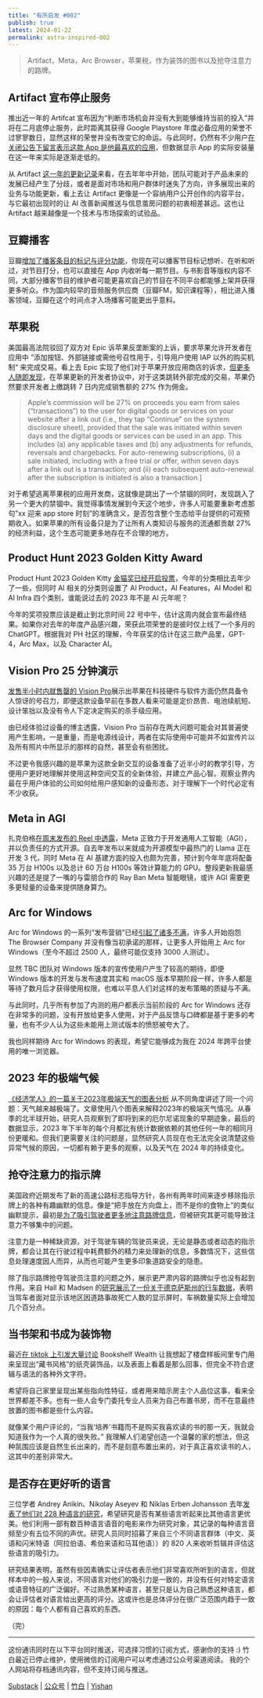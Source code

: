 ```yaml
---
title: "有所启发 #002"
publish: true
latest: 2024-01-22
permalink: astra-inspired-002
---
```

> Artifact，Meta，Arc Browser，苹果税，作为装饰的图书以及抢夺注意力的路牌。

## Artifact 宣布停止服务

推出近一年的 Artifcat 宣布因为“判断市场机会并没有大到能够维持当前的投入”并将在二月底停止服务，此时距离其获得 Google Playstore 年度必备应用的荣誉不过寥寥数日，显然这样的荣誉并没有改变它的命运。与此同时，仍然有不少用户[在关闭公告下留言表示这款 App 是他最喜欢的应用](https://medium.com/artifact-news/shutting-down-artifact-1e70de46d419)，但数据显示 App 的实际安装量在这一年来实际是逐渐走低的。

从 Artifact [这一年的更新记录](https://medium.com/@artifact_team)来看，在去年年中开始，团队可能对于产品未来的发展已经产生了分歧，或者是面对市场和用户群体时迷失了方向，许多展现出来的业务与功能更新，看上去让 Artifact 更像是一个容纳用户公开创作的内容平台，与它最初出现时的让 AI 改善新闻推送与信息茧房问题的初衷相差甚远。这也让 Artifact 越来越像是一个技术与市场探索的试验品。

## 豆瓣播客

豆瓣[增加了播客条目的标记与评分功能](https://www.douban.com/people/doubanpodcast/status/4493880339/?_dtcc=1&_i=5890474vqlvk22)，你现在可以播客节目标记想听、在听和听过，对节目打分，也可以直接在 App 内收听每一期节目。与书影音等版权内容不同，大部分播客节目的维护者可能更喜欢自己的节目在不同平台都能够上架并获得更多听众。作为国内较早的音频服务供应商（豆瓣FM，知识课程等），相比进入播客领域，豆瓣在这个时间点才入场播客可能更出乎意料。

## 苹果税

美国最高法院驳回了双方对 Epic 诉苹果反垄断案的上诉，要求苹果允许开发者在应用中 ”添加按钮、外部链接或需他号召性用于，引导用户使用 IAP 以外的购买机制“ 来完成交易。看上去 Epic 实现了他们对于苹果开放应用商店的诉求，[但更多人随即发现](https://x.com/TimSweeneyEpic/status/1747280532746936614?s=20)，在苹果更新的开发者协议中，对于这类跳转外部完成的交易，苹果仍然要求开发者上缴跳转 7 日内完成销售额的 27% 作为佣金。

> Apple’s commission will be 27% on proceeds you earn from sales (“transactions“) to the user for digital goods or services on your website after a link out (i.e., they tap “Continue” on the system disclosure sheet), provided that the sale was initiated within seven days and the digital goods or services can be used in an app. This includes (a) any applicable taxes and (b) any adjustments for refunds, reversals and chargebacks. For auto-renewing subscriptions, (i) a sale initiated, including with a free trial or offer, within seven days after a link out is a transaction; and (ii) each subsequent auto-renewal after the subscription is initiated is also a transaction.]

对于希望逃离苹果税的应用开发商，这就像是跳出了一个禁锢的同时，发现跳入了另一个更大的禁锢中。我觉得事情发展到今天这个地步，许多人可能要重新考虑那句”xx 迎来 app store 时刻”的准确含义，是否包含整个生态给平台提供的可观预期收入。如果苹果的所有设备只是为了让所有人类知识与服务的流通都贡献 27% 的经济利益，这个生态可能更多地存在不合理的地方。

## Product Hunt 2023 Golden Kitty Award

Product Hunt 2023 Golden Kitty [金猫奖已经开启投票](https://www.producthunt.com/golden-kitty-awards)，今年的分类相比去年少了一些，但同时 AI 相关的分类则设置了 AI Product，AI Features，AI Model 和 AI Infra 四个类别，谁能说过去的 2023 年不是 AI 元年呢？

今年的奖项投票应该是截止到北京时间 22 号中午，估计这周内就会宣布最终结果。如果你对去年的年度产品感兴趣，荣获此项荣誉的是彼时仅上线了一个多月的 ChatGPT。根据我对 PH 社区的理解，今年获奖的估计在这三款产品里，GPT-4，Arc Max，以及 Character AI。

## Vision Pro 25 分钟演示

[发售半小时内就售罄的 Vision Pro](https://www.apple.com/apple-vision-pro/)展示出苹果在科技硬件与软件方面仍然具备令人惊讶的号召力，即便这款设备早前在多数人看来可能是定价昂贵、电池续航短、设计笨拙以及没有令人下定决定购买的杀手级应用。

由已经体验过设备的博主透露，Vision Pro 当前存在两大问题可能会对其普遍使用产生影响，一是重量，而是电源线设计，两者在实际使用中可能并不如宣传片以及所有照片中所显示的那样的自然，甚至会有些困扰。

不过更令我感兴趣的是苹果为这款全新交互的设备准备了近半小时的教学引导，方便用户更好地理解并使用这种空间交互的全新体验，并建立产品心智。观察业界内最在乎用户体验的公司如何给用户感知新的设备形态，对于理解下一个时代必定有不少收获。

## Meta in AGI

扎克伯格[在周末发布的 Reel 中透露](https://www.instagram.com/reel/C2QARHJR1sZ/?ig_rid=e834d3f9-f4af-4459-a54c-4f3ba40369b4)，Meta 正致力于开发通用人工智能（AGI），并以负责任的方式开源。自去年发布以来就成为开源模型中最热门的 Llama 正在开发 3 代，同时 Meta 在 AI 基建方面的投入也颇为完善，预计到今年年底将配备 35 万台 H100s 以及总计 60 万台 H100s 等效计算能力的 GPU。整段更新我最感兴趣的还是提了一嘴的与雷朋合作的 Ray Ban Meta 智能眼镜，或许 AGI 需要更多更轻量的设备来提供随身算力。

## Arc for Windows

Arc for Windows 的一系列“发布营销”已经[引起了诸多不满](https://www.reddit.com/r/ArcBrowser/comments/199fn8m/this_is_for_all_the_failed_launch_and_how_do_they/)，许多人开始抱怨 The Browser Company 并没有像当初承诺的那样，让更多人开始用上 Arc for Windows（至今不超过 2500 人，最终可能仅支持 3000 人测试）。

显然 TBC 团队对 Windows 版本的宣传使用户产生了较高的期待，即便 Windows 版本的开发与发布速度其实和 macOS 版本早期阶段一样，许多人都是等待了数月后才获得使用权限，也难以平息人们对这样的发布策略的质疑与不满。

与此同时，几乎所有参加了内测的用户都表示当前阶段的 Arc for Windows 还存在非常多的问题，没有开放给更多人使用，对于产品反馈与口碑都是基于更多的考量，也有不少人认为这些未能用上测试版本的愤怒被夸大了。

我也同样期待 Arc for Windows 的表现，希望它能够成为我在 2024 年跨平台使用的唯一浏览器。

## 2023 年的极端气候

[《经济学人》的一篇关于2023年极端天气的图表分析](https://www.economist.com/graphic-detail/2024/01/12/eight-charts-illustrate-2023s-extreme-weather)  从不同角度讲述了同一个问题：天气越来越极端了。文章使用八个图表来解释2023年的极端天气情况。从春季的北半球开始，研究人员观察到了即将到来的厄尔尼诺现象的早期迹象，最后的数据显示，2023 年下半年的每个月都比有统计数据依赖的其他任何一年的相同月份更暖和。但我们更需要关注的问题是，显然研究人员现在也无法完全说清楚这些异常气候的原因，一切都有赖于更多的观察，以及天气在 2024 年的持续变化。

## 抢夺注意力的指示牌

美国政府近期发布了新的高速公路标志指导方针，各州有两年时间来逐步移除指示牌上的各种有趣幽默的信息。像是“把手放在方向盘上，而不是你的食物上”的类似幽默提示，最初是[为了吸引驾驶者更多地注意路牌信息](https://www.npr.org/2020/03/05/812130695/humorous-highway-signs-aim-to-steer-drivers-safely-down-the-old-town-road)，但被研究其更可能导致注意力不够集中的问题。

注意力是一种稀缺资源，对于驾驶车辆的驾驶员来说，无论是静态或者动态的指示牌，都会让其在行驶过程中耗费额外的精力来处理新的信息，多数情况下，这些信息处理速度因人而异，从而也可能产生更多印象道路安全的隐患。

除了指示路牌抢夺驾驶员注意的问题之外，展示更严肃内容的路牌似乎也没有起到作用。来自 Hall 和 Madsen 的[研究展示了一份关于德克萨斯州的行车数据](https://www.science.org/doi/full/10.1126/science.abm3427?casa_token=819Q9c5ubcYAAAAA:6k_Jo-SUaeT_3X_mltmsXMx4sO7MylfxTVXtRBiC3Q1qtqF43hUN_a1k1VWuM5vr4O7QDpAkBMl5GQ)，表明当驾车者面对显示该地区因道路事故死亡人数的显示屏时，车祸数量实际上会增加几个百分点。

## 当书架和书成为装饰物

最近[在 tiktok 上引发大量讨论](https://www.nytimes.com/2024/01/15/style/do-you-have-bookshelf-wealth.html?algo=combo_clicks_decay_6_lda_unique_80_diversified&block=3&campaign_id=142&emc=edit_fory_20240116&fellback=false&imp_id=1537749206789237&instance_id=112700&nl=for-you&nlid=54716262&pool=channel-replacement-ls&rank=6&regi_id=54716262&req_id=2335882377252111&segment_id=155508&surface=for-you-email-channelless&user_id=60dcc2fc8ed12aad6b6f08f7c0da11ba&variant=holdout_best_fye_channelless) Bookshelf Wealth 让我想起了楼盘样板间里专门用来呈现出“藏书风格”的纸壳装饰品，以及表面上看着是那么回事，但完全不符合逻辑与语法的各种外文字符。

希望将自己家里呈现出某些指向性特征，或者用来暗示房主个人品位这事，看来全世界都差不多。也有一些人会专门委托专业人员来为自己布置书房，而不在意最终放置的图书都是些什么内容。

就像某个用户评论的，“当我‘培养’书籍而不是购买我喜欢读的书的那一天，我就会知道我作为一个人真的很失败。” 我理解人们渴望创造一个温馨的家的想法，但这种氛围应该是自然生长出来的，而不是刻意布置出来的，对于真正喜欢读书的人，这其中的差别非常大。

## 是否存在更好听的语言

三位学者 Andrey Anikin、Nikolay Aseyev 和 Niklas Erben Johansson 去年[发表了他们对 228 种语言的研究](https://www.pnas.org/doi/abs/10.1073/pnas.2218367120)，希望研究是否有某些语言听起来比其他语言更优美。他们利用一部有数百种语言语音的电影来作为研究对象，其记录的每种语言音频至少有五位不同的声优。研究人员同时招募了来自三个不同语言群体（中文、英语和闪米特语（阿拉伯语、希伯来语和马耳他语））的 820 人来收听剪辑并评估这些语言的吸引力。

研究结果表明，虽然有些因素确实让评估者表示他们非常喜欢所听到的语言，但就样本中的一般人来说，不同语言对他们的吸引力是一致的，并没有任何对特定语言或语音特征的广泛偏好。不过熟悉某种语言，甚至只是认为自己熟悉这种语言，都会让评估者对语言给出更高的评分。这或许也是总体评分在很广泛范围内趋于一致的原因：每个人都有自己喜欢的东西。

（完）

---

这份通讯同时在以下平台同时推送，可选择习惯的订阅方式，感谢你的支持 :)
竹白最近已停止维护，使用微信的订阅用户可以考虑通过公众号渠道阅读。
我的个人网站将存档通讯内容，但不支持订阅与推送。

[Substack](https://yishan.substack.com/) | [公众号](https://mp.weixin.qq.com/s?__biz=MzA4MjQ0MTUwMQ==&mid=2455043795&idx=1&sn=ff24e281db002f8cb22ea94b26d4df3c&chksm=8825faa1bf5273b7949bd4fe648aea70e86ff4f51d7ed0dfac1c22fb4969abf8791149389a87&token=618720880&lang=zh_CN#rd) | [竹白](https://speciouspm.zhubai.love/posts/2361051118865235968) | [Yishan](https://yishan.li)